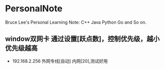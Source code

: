 # PersonalNote
Bruce Lee's Personal Learning Note: C++ Java Python Go  and So on.

## window双网卡 通过设置[跃点数]，控制优先级，越小优先级越高
- 192.168.2.256 外网专线[自动]  内网[20],测试好用
